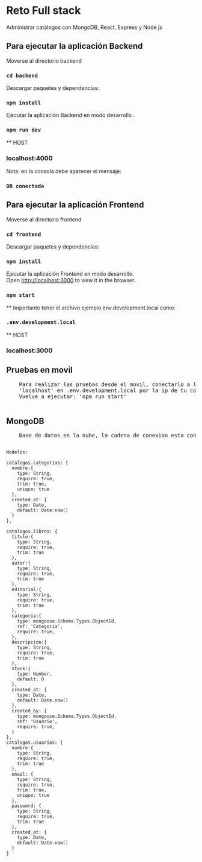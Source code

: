 # Reto Full stack 
Administrar catálogos con MongoDB, React, Express y Node js

## Para ejecutar la aplicación Backend

Moverse al directorio backend

### `cd backend`

Descargar paquetes y dependencias:

### `npm install`

Ejecutar la aplicación Backend en modo desarrollo .<br />

### `npm run dev`

** HOST
### localhost:4000

Nota: en la consola debe aparecer el mensaje:

### `DB conectada`

## Para ejecutar la aplicación Frontend

Moverse al directorio frontend

### `cd frontend`

Descargar paquetes y dependencias:

### `npm install`

Ejecutar la aplicación Frontend en modo desarrollo.<br />
Open [http://localhost:3000](http://localhost:3000) to view it in the browser.

### `npm start`

** Importante tener el archivo ejemplo.env.development.local como:<br />
### `.env.development.local`

** HOST
### localhost:3000

## Pruebas en movil
<div class="highlight highlight-source-shell">
  <pre>
    Para realizar las pruebas desde el movil, conectarlo a la misma red y cambiar 
    'localhost' en .env.development.local por la ip de tu computadora.
    Vuelve a ejecutar: 'npm run start'
  </pre>
</div>

## MongoDB
<div class="highlight highlight-source-shell">
  <pre>
    Base de datos en la nube, la cadena de conexion esta configurada en backend/variables.env

    Modelos:

    catalogos.categorias: {
      nombre:{
        type: String,
        require: true,
        trim: true,
        unique: true
      },
      created_at: {
        type: Date,
        default: Date.now()
      }
    },

    catalogos.libros: {
      titulo:{
        type: String,
        require: true,
        trim: true
      },
      autor:{
        type: String,
        require: true,
        trim: true
      },
      editorial:{
        type: String,
        require: true,
        trim: true
      },
      categoria:{
        type: mongoose.Schema.Types.ObjectId,
        ref: 'Categoria',
        require: true,
      },
      descripcion:{
        type: String,
        require: true,
        trim: true
      },
      stock:{
        type: Number,
        default: 0
      },
      created_at: {
        type: Date,
        default: Date.now()
      },
      created_by: {
        type: mongoose.Schema.Types.ObjectId,
        ref: 'Usuario',
        require: true,
      }
    },
    catalogos.usuarios: {
      nombre:{
        type: String,
        require: true,
        trim: true
      },
      email: {
        type: String,
        require: true,
        trim: true,
        unique: true
      },
      password: {
        type: String,
        require: true,
        trim: true
      },
      created_at: {
        type: Date,
        default: Date.now()
      }
    }
  </pre>
</div>
